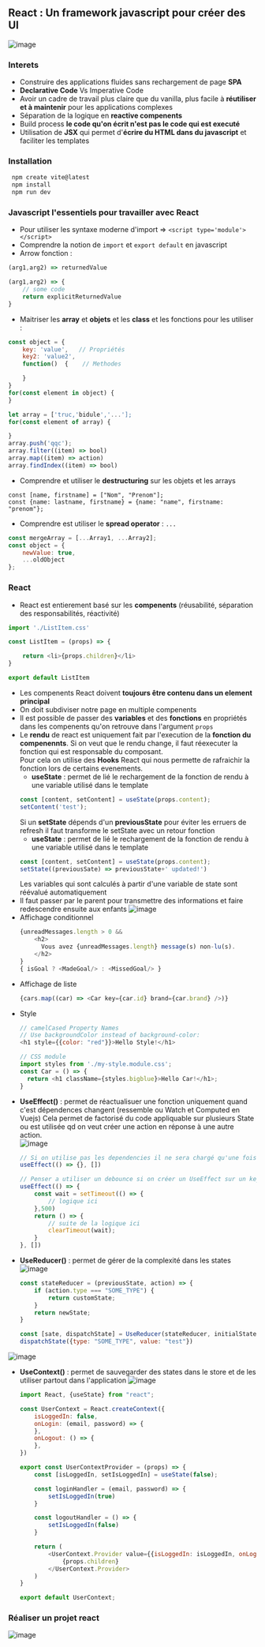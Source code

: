 ## React : Un framework javascript pour créer des UI

![image](https://github.com/ohugonnot/Javascript-Tutorial/assets/13014954/41c08035-a20d-4b34-967e-74d267946d4f)

### Interets
- Construire des applications fluides sans rechargement de page __SPA__       
- __Declarative Code__ Vs Imperative Code
- Avoir un cadre de travail plus claire que du vanilla, plus facile à __réutiliser et à maintenir__ pour les applications complexes    
- Séparation de la logique en __reactive compenents__ 
- Build process __le code qu'on écrit n'est pas le code qui est executé__      
- Utilisation de __JSX__ qui permet d'__écrire du HTML dans du javascript__ et faciliter les templates      

### Installation
```bash
 npm create vite@latest
 npm install 
 npm run dev
```

### Javascript l'essentiels pour travailler avec React
- Pour utiliser les syntaxe moderne d'import =>  ```<script type='module'></script>```      
- Comprendre la notion de ```import``` et ```export default``` en javascript     
- Arrow fonction :   
```Javascript
(arg1,arg2) => returnedValue
```
```Javascript
(arg1,arg2) => {
	// some code
	return explicitReturnedValue
}
```
- Maitriser les __array__ et __objets__ et les __class__ et les fonctions pour les utiliser :      
```Javascript
const object = {
	key: 'value',   // Propriétés
	key2: 'value2',
	function()  {    // Methodes

	}
}
for(const element in object) {
}

let array = ['truc,'bidule','...'];
for(const element of array) {

}
array.push('qqc');
array.filter((item) => bool)
array.map((item) => action)
array.findIndex((item) => bool)

```
- Comprendre et utiliser le __destructuring__ sur les objets et les arrays      
```
const [name, firstname] = ["Nom", "Prenom"];
const {name: lastname, firstname} = {name: "name", firstname: "prenom"};
```
- Comprendre est utiliser le __spread operator__ : ```...```    
```Javascript
const mergeArray = [...Array1, ...Array2];
const object = {
	newValue: true,
	...oldObject
};
```

### React
- React est entierement basé sur les __compenents__ (réusabilité, séparation des responsabilités, réactivité)    
```Javascript
import './ListItem.css'

const ListItem = (props) => {

    return <li>{props.children}</li>
}

export default ListItem    
```
- Les compenents React doivent __toujours être contenu dans un element principal__       
- On doit subdiviser notre page en multiple compenents
- Il est possible de passer des __variables__ et des __fonctions__ en propriétés dans les compenents qu'on retrouve dans l'argument ```props```     
- Le __rendu__ de react est uniquement fait par l'execution de la __fonction du compenennts__.
Si on veut que le rendu change, il faut réexecuter la fonction qui est responsable du composant.      
Pour cela on utilise des __Hooks__ React qui nous permette de rafraichir la fonction lors de certains evenements.
	- __useState__ : permet de lié le rechargement de la fonction de rendu à une variable utilisé dans le template
	```Javascript
	const [content, setContent] = useState(props.content);
 	setContent('test');
	```
 	Si un __setState__ dépends d'un __previousState__ pour éviter les erruers de refresh il faut transforme le setState avec un retour fonction
  	- __useState__ : permet de lié le rechargement de la fonction de rendu à une variable utilisé dans le template
	```Javascript
	const [content, setContent] = useState(props.content);
 	setState((previousSate) => previousState+' updated!')
	```
 	Les variables qui sont calculés à partir d'une variable de state sont réévalué automatiquement    
- Il faut passer par le parent pour transmettre des informations et faire redescendre ensuite aux enfants
![image](https://github.com/ohugonnot/Javascript-Tutorial/assets/13014954/22a4aab0-71f8-40e1-a73b-4fd4c1ec5a8e)
- Affichage conditionnel    
	```Javascript
	{unreadMessages.length > 0 &&
		<h2>
		  Vous avez {unreadMessages.length} message(s) non-lu(s).
		</h2>
	}
	{ isGoal ? <MadeGoal/> : <MissedGoal/> }
	```
 - Affichage de liste
	```Javascript
	{cars.map((car) => <Car key={car.id} brand={car.brand} />)}
	```
 - Style    
  	```Javascript
	// camelCased Property Names
	// Use backgroundColor instead of background-color:
	<h1 style={{color: "red"}}>Hello Style!</h1>

	// CSS module
   	import styles from './my-style.module.css'; 
	const Car = () => {
	  return <h1 className={styles.bigblue}>Hello Car!</h1>;
	}
	```
- __UseEffect()__ : permet de réactualisuer une fonction uniquement quand c'est dépendences changent (ressemble ou Watch et Computed en Vuejs)
Cela permet de factorisé du code appliquable sur plusieurs State ou est utilisée qd on veut créer une action en réponse à une autre action.    
![image](https://github.com/ohugonnot/Javascript-Tutorial/assets/13014954/403c88e9-55db-4e49-a8eb-bb5a11d428a9)
	```Javascript
	// Si on utilise pas les dependencies il ne sera chargé qu'une fois au chargement du componenent (onMoutend)
 	useEffect(() => {}, [])

 	// Penser a utiliser un debounce si on créer un UseEffect sur un keystroke pour éviter d'envoyer trop de requestes
  	useEffect(() => {
		const wait = setTimeout(() => {
	 		// logique ici
	 	},500)
	 	return () => {
			// suite de la logique ici
	 		clearTimeout(wait);
	 	}
 	}, [])
	```
- __UseReducer()__ : permet de gérer de la complexité dans les states
![image](https://github.com/ohugonnot/Javascript-Tutorial/assets/13014954/28c110cc-18cc-4fbd-81c5-e92c1bb87a9d)
	```Javascript
	const stateReducer = (previousState, action) => {
 		if (action.type === "SOME_TYPE") {
			return customState;
 		}
		return newState;
 	} 

 	const [sate, dispatchState] = UseReducer(stateReducer, initialState, fnInitialState);
 	dispatchState({type: "SOME_TYPE", value: "test"})
	```
 ![image](https://github.com/ohugonnot/Javascript-Tutorial/assets/13014954/40be1ff7-3ff0-4016-969f-aabf6fd3cc47)
- __UseContext()__ : permet de sauvegarder des states dans le store et de les utiliser partout dans l'application
![image](https://github.com/ohugonnot/Javascript-Tutorial/assets/13014954/150ddf3c-b689-4c09-9380-f7ca0e7618fb)
   
	```Javascript
	import React, {useState} from "react";
	
	const UserContext = React.createContext({
	    isLoggedIn: false,
	    onLogin: (email, password) => {
	    },
	    onLogout: () => {
	    },
	})
	
	export const UserContextProvider = (props) => {
	    const [isLoggedIn, setIsLoggedIn] = useState(false);
	
	    const loginHandler = (email, password) => {
	        setIsLoggedIn(true)
	    }
	
	    const logoutHandler = () => {
	        setIsLoggedIn(false)
	    }
	
	    return (
	        <UserContext.Provider value={{isLoggedIn: isLoggedIn, onLogin: loginHandler, onLogout: logoutHandler}}>
	            {props.children}
	        </UserContext.Provider>
	    )
	}
	
	export default UserContext;
	```

### Réaliser un projet react
![image](https://github.com/ohugonnot/Javascript-Tutorial/assets/13014954/03b3cccf-722f-4b7e-9ff8-5e6f0e198098)
  
